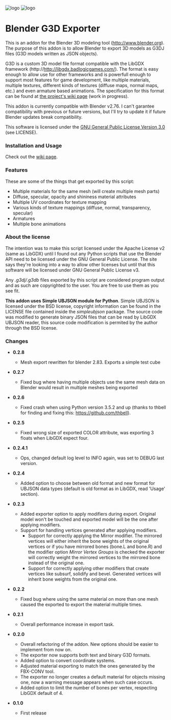 ![logo](http://libgdx.badlogicgames.com/img/logo.png)
![logo](http://download.blender.org/institute/logos/blender-plain.png)

Blender G3D Exporter
====================

This is an addon for the Blender 3D modeling tool (http://www.blender.org). The purpose of this addon is to allow Blender to export 3D models as G3DJ files (G3D models written as JSON objects).

G3D is a custom 3D model file format compatible with the LibGDX framework (http://http://libgdx.badlogicgames.com/). The format is easy enough to allow use for other frameworks and is powerfull enough to support most features for game development, like multiple materials, multiple textures, different kinds of textures (diffuse maps, normal maps, etc.) and even armature based animations. The specification for this format can be found at [the project's wiki page](https://github.com/libgdx/fbx-conv/wiki) (work in progress).

This addon is currently compatible with Blender v2.76. I can't garantee compatibility with previous or future versions, but I'll try to update it if future Blender updates break compatibility.

This software is licensed under the [GNU General Public License Version 3.0](http://www.gnu.org/licenses/gpl-3.0.txt) (see LICENSE).

### Installation and Usage

Check out the [wiki page](https://github.com/Dancovich/libgdx_blender_g3d_exporter/wiki).

### Features

These are some of the things that get exported by this script:

* Multiple materials for the same mesh (will create multiple mesh parts)
* Diffuse, specular, opacity and shininess material attributes
* Multiple UV coordinates for texture mapping
* Various kinds of texture mappings (diffuse, normal, transparency, specular)
* Armatures
* Multiple bone animations

### About the license

The intention was to make this script licensed under the Apache License v2 (same as LibGDX) until I found out any Python scripts that use the Blender API need to be licensed under the GNU General Public License. The site says they're looking into a way to allow other licenses but until that this software will be licensed under GNU General Public License v3.

Any *.g3dj/.g3db* files exported by this script are considered program output and as such are copyrighted to the user. You are free to use them as you see fit.

**This addon uses Simple UBJSON module for Python**. Simple UBJSON is licensed under the BSD license, copyright information can be found in the LICENSE file contained inside the *simpleubjson* package. The source code was modified to generate binary JSON files that can be read by LibGDX UBJSON reader, this source code modification is permited by the author through the BSD license.

### Changes

* **0.2.8**
  - Mesh export rewritten for blender 2.83. Exports a simple test cube
* **0.2.7**
  - Fixed bug where having multiple objects use the same mesh data on Blender would result in multiple meshes being exported

* **0.2.6**
  - Fixed crash when using Python version 3.5.2 and up (thanks to thbell for finding and fixing this: https://github.com/thbell).

* **0.2.5**
  - Fixed wrong size of exported COLOR attribute, was exporting 3 floats when LibGDX expect four.

* **0.2.4.1**
  - Ops, changed default log level to INFO again, was set to DEBUG last version.

* **0.2.4**
  - Added option to choose between old format and new format for UBJSON data types (default is old format as in LibGDX, read 'Usage' section).

* **0.2.3**
  - Added exporter option to apply modifiers during export. Original model won't be touched and exported model will be the one after applying modifiers.
  - Support for handling vertices generated after applying modifiers. 
    - Support for correctly applying the Mirror modifier. The mirrored vertices will either inherit the bone weights of the original vertices or if you have mirrored bones (bone.L and bone.R) and the modifier option *Mirror Vertex Groups* is checked the exporter will correctly weight the mirrored vertices to the mirrored bone instead of the original one.
    - Support for correctly applying other modifiers that create vertices like subsurf, solidify and bevel. Generated vertices will inherit bone weights from the original one.

* **0.2.2**
  - Fixed bug where using the same material on more than one mesh caused the exported to export the material multiple times.

* **0.2.1**
  - Overall performance increase in export task.

* **0.2.0**
  - Overall refactoring of the addon. New options should be easier to implement from now on.
  - The exporter now supports both text and binary G3D formats.
  - Added option to convert coordinate systems.
  - Adjusted material exporting to match the ones generated by the FBX-CONV tool.
  - The exporter no longer creates a default material for objects missing one, now a warning message appears when such case occurs.
  - Added option to limit the number of bones per vertex, respecting LibGDX default of 4.
  
* **0.1.0**
  - First release
